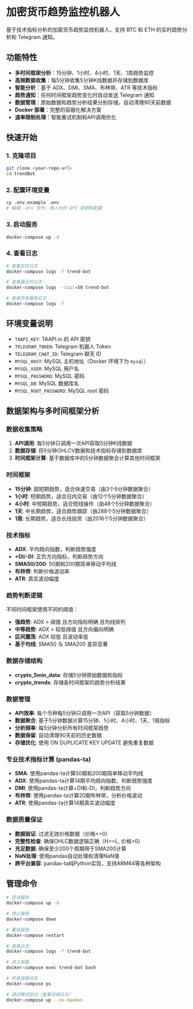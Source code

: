 # 加密货币趋势监控机器人

基于技术指标分析的加密货币趋势监控机器人，支持 BTC 和 ETH 的实时趋势分析和 Telegram 通知。

## 功能特性

- **多时间框架分析**：15分钟、1小时、4小时、1天、1周趋势监控
- **高频数据收集**：每5分钟收集5分钟K线数据并存储到数据库
- **智能分析**：基于 ADX、DMI、SMA、布林带、ATR 等技术指标
- **趋势通知**：任何时间框架趋势变化时自动发送 Telegram 通知
- **数据管理**：原始数据和趋势分析结果分别存储，自动清理90天前数据
- **Docker 部署**：完整的容器化解决方案
- **速率限制处理**：智能重试机制和API调用优化

## 快速开始

### 1. 克隆项目
```bash
git clone <your-repo-url>
cd trendBot
```

### 2. 配置环境变量
```bash
cp .env.example .env
# 编辑 .env 文件，填入你的 API 密钥和配置
```

### 3. 启动服务
```bash
docker-compose up -d
```

### 4. 查看日志
```bash
# 查看实时日志
docker-compose logs -f trend-bot

# 查看最近的日志
docker-compose logs --tail=50 trend-bot

# 查看所有服务日志
docker-compose logs -f
```

## 环境变量说明

- `TAAPI_KEY`: TAAPI.io 的 API 密钥
- `TELEGRAM_TOKEN`: Telegram 机器人 Token
- `TELEGRAM_CHAT_ID`: Telegram 聊天 ID
- `MYSQL_HOST`: MySQL 主机地址（Docker 环境下为 `mysql`）
- `MYSQL_USER`: MySQL 用户名
- `MYSQL_PASSWORD`: MySQL 密码
- `MYSQL_DB`: MySQL 数据库名
- `MYSQL_ROOT_PASSWORD`: MySQL root 密码

## 数据架构与多时间框架分析

### 数据收集策略
1. **API调用**: 每5分钟只调用一次API获取5分钟K线数据
2. **数据存储**: 将5分钟OHLCV数据和技术指标存储到数据库
3. **时间框架计算**: 基于数据库中的5分钟数据聚合计算其他时间框架

### 时间框架
- **15分钟**: 超短期趋势，适合快速交易（由3个5分钟数据聚合）
- **1小时**: 短期趋势，适合日内交易（由12个5分钟数据聚合）
- **4小时**: 中短期趋势，适合短线操作（由48个5分钟数据聚合）
- **1天**: 中长期趋势，适合趋势跟踪（由288个5分钟数据聚合）
- **1周**: 长期趋势，适合长线投资（由2016个5分钟数据聚合）

### 技术指标
- **ADX**: 平均趋向指数，判断趋势强度
- **+DI/-DI**: 正负方向指标，判断趋势方向
- **SMA50/200**: 50期和200期简单移动平均线
- **布林带**: 判断价格波动率
- **ATR**: 真实波动幅度

### 趋势判断逻辑
不同时间框架使用不同的阈值：
- **强趋势**: ADX > 阈值 且方向指标明确 且均线排列
- **中等趋势**: ADX > 较低阈值 且方向偏向明确
- **区间震荡**: ADX 较低 且波动率低
- **基于均线**: SMA50 与 SMA200 差异显著

### 数据存储结构
- **crypto_5min_data**: 存储5分钟原始数据和指标
- **crypto_trends**: 存储各时间框架的趋势分析结果

### 数据管理
- **API效率**: 每个币种每5分钟只调用一次API（获取5分钟数据）
- **数据聚合**: 基于5分钟数据计算15分钟、1小时、4小时、1天、1周指标
- **分析频率**: 每5分钟分析所有时间框架趋势
- **数据保留**: 自动清理90天前的历史数据
- **存储优化**: 使用 ON DUPLICATE KEY UPDATE 避免重复数据

### 专业技术指标计算 (pandas-ta)
- **SMA**: 使用pandas-ta计算50期和200期简单移动平均线
- **ADX**: 使用pandas-ta计算14期平均趋向指数，判断趋势强度
- **DMI**: 使用pandas-ta计算+DI和-DI，判断趋势方向
- **布林带**: 使用pandas-ta计算20期布林带，分析价格波动
- **ATR**: 使用pandas-ta计算14期真实波动幅度

### 数据质量保证
- **数据验证**: 过滤无效价格数据（价格<=0）
- **完整性检查**: 确保OHLC数据逻辑正确（H>=L, 价格>0）
- **充足数据**: 确保至少200个周期用于SMA200计算
- **NaN处理**: 使用pandas自动处理和清理NaN值
- **跨平台兼容**: pandas-ta纯Python实现，支持ARM64等各种架构

## 管理命令

```bash
# 启动服务
docker-compose up -d

# 停止服务
docker-compose down

# 重启服务
docker-compose restart

# 查看日志
docker-compose logs -f trend-bot

# 进入容器
docker-compose exec trend-bot bash

# 检查容器状态
docker-compose ps

# 调试模式启动（查看详细日志）
docker-compose up --no-daemon
```